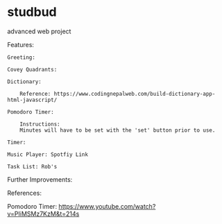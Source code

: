 # studbud
advanced web project

Features:

    Greeting:

    Covey Quadrants:

    Dictionary:

        Reference: https://www.codingnepalweb.com/build-dictionary-app-html-javascript/

    Pomodoro Timer:

        Instructions:
        Minutes will have to be set with the 'set' button prior to use.

    Timer:

    Music Player: Spotfiy Link

    Task List: Rob's

Further Improvements:

References:

Pomodoro Timer: https://www.youtube.com/watch?v=PIiMSMz7KzM&t=214s


